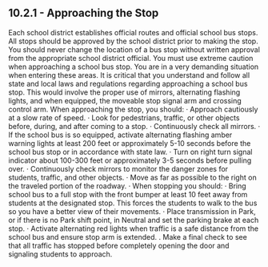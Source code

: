 ## 10.2.1 - Approaching the Stop
Each school district establishes official routes and official school bus stops. All stops should be approved by the school district prior to making the stop. You should never change the location of a bus stop without written approval from the appropriate school district official. You must use extreme caution when approaching a school bus stop. You are in a very demanding situation when entering these areas. It is critical that you understand and follow all state and local laws and regulations regarding approaching a school bus stop. This would involve the proper use of mirrors, alternating flashing lights, and when equipped, the moveable stop signal arm and crossing control arm.
When approaching the stop, you should:
· Approach cautiously at a slow rate of speed.
· Look for pedestrians, traffic, or other objects before, during, and after coming to a stop.
· Continuously check all mirrors.
· If the school bus is so equipped, activate alternating flashing amber warning lights at least 200 feet or approximately 5-10 seconds before the school bus stop or in accordance with state law.
· Turn on right turn signal indicator about 100-300 feet or approximately 3-5 seconds before pulling over.
· Continuously check mirrors to monitor the danger zones for students, traffic, and other objects.
· Move as far as possible to the right on the traveled portion of the roadway.
· When stopping you should:
· Bring school bus to a full stop with the front bumper at least 10 feet away from students at the designated stop. This forces the students to walk to the bus so you have a better view of their movements.
· Place transmission in Park, or if there is no Park shift point, in Neutral and set the parking brake at each stop.
· Activate alternating red lights when traffic is a safe distance from the school bus and ensure stop arm is extended.
. Make a final check to see that all traffic has stopped before completely opening the door and signaling students to approach.